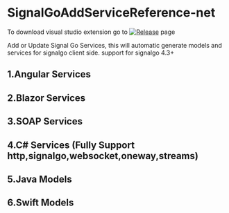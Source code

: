 # SignalGoAddServiceReference-net
To download visual studio extension go to [![Release](https://img.shields.io/badge/SignalGoAddServiceReference-Download-brightgreen.svg)](https://github.com/SignalGo/SignalGoAddServiceReference-net/releases) page

Add or Update Signal Go Services, this will automatic generate models and services for signalgo client side.
support for signalgo 4.3+

## 1.Angular Services
## 2.Blazor Services
## 3.SOAP Services
## 4.C# Services (Fully Support http,signalgo,websocket,oneway,streams)
## 5.Java Models
## 6.Swift Models
